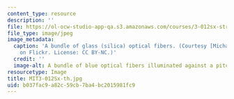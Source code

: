 ```yaml
---
content_type: resource
description: ''
file: https://ol-ocw-studio-app-qa.s3.amazonaws.com/courses/3-012sx-structure-of-materials-spring-2019/b037fac9a82c59cb7ba4bc2015981fc9_MIT3-012Sx-th.jpg
file_type: image/jpeg
image_metadata:
  caption: 'A bundle of glass (silica) optical fibers. (Courtesy [Michael Wyszomierski](https://www.flickr.com/photos/wysz/86759396)
    on Flickr. License: CC BY-NC.)'
  credit: ''
  image-alt: A bundle of blue optical fibers illuminated against a pitch black background.
resourcetype: Image
title: MIT3-012Sx-th.jpg
uid: b037fac9-a82c-59cb-7ba4-bc2015981fc9
---
```

